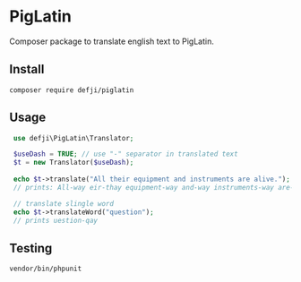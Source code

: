 # PigLatin
Composer package to translate english text to PigLatin.

## Install
```shell
composer require defji/piglatin
```

## Usage
```php
 use defji\PigLatin\Translator;

 $useDash = TRUE; // use "-" separator in translated text
 $t = new Translator($useDash);
 
 echo $t->translate("All their equipment and instruments are alive.");
 // prints: All-way eir-thay equipment-way and-way instruments-way are-way alive-way.

 // translate slingle word
 echo $t->translateWord("question");
 // prints uestion-qay

```
## Testing
```shell
vendor/bin/phpunit
```
